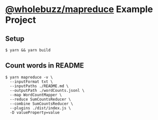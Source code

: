 # [@wholebuzz/mapreduce](https://www.npmjs.com/package/@wholebuzz/mapreduce) Example Project

## Setup

```console
$ yarn && yarn build
```

## Count words in README

```console
$ yarn mapreduce -v \
  --inputFormat txt \
  --inputPaths ./README.md \
  --outputPath ./wordCounts.jsonl \
  --map WordCountMapper \
  --reduce SumCountsReducer \
  --combine SumCountsReducer \
  --plugins ./dist/index.js \
  -D valueProperty=value
```
